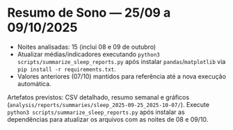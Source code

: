 # Resumo de Sono — 25/09 a 09/10/2025

- Noites analisadas: 15 (inclui 08 e 09 de outubro)
- Atualizar médias/indicadores executando `python3 scripts/summarize_sleep_reports.py` após instalar `pandas`/`matplotlib` via `pip install -r requirements.txt`.
- Valores anteriores (07/10) mantidos para referência até a nova execução automática.

Artefatos previstos: CSV detalhado, resumo semanal e gráficos (`analysis/reports/summaries/sleep_2025-09-25_2025-10-07/`).
Execute `python3 scripts/summarize_sleep_reports.py` após instalar as dependências para atualizar os arquivos com as noites de 08 e 09/10.

